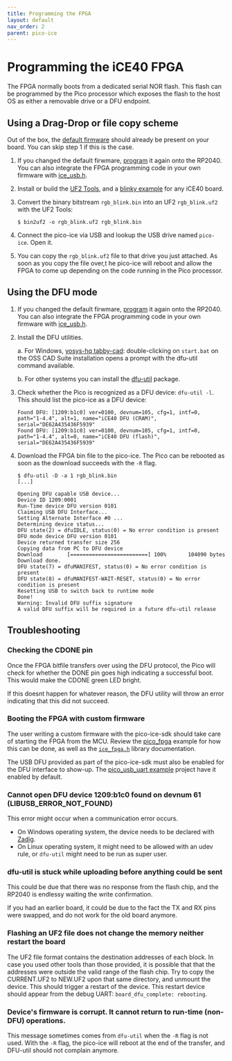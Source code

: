 ```yaml
---
title: Programming the FPGA
layout: default
nav_order: 2
parent: pico-ice
---
```


# Programming the iCE40 FPGA

The FPGA normally boots from a dedicated serial NOR flash.
This flash can be programmed by the Pico processor which exposes the flash to the host OS as either a removable drive or a DFU endpoint.

## Using a Drag-Drop or file copy scheme

Out of the box, the [default firmware](https://github.com/tinyvision-ai-inc/pico-ice/releases/) should already be present on your board.
You can skip step 1 if this is the case.

1.  If you changed the default firwmare, [program](programming_the_mcu.html) it again onto the RP2040.
    You can also integrate the FPGA programming code in your own firmware with [ice_usb.h](/ice_usb.html).

2.  Install or build the [UF2 Tools](uf2_tools.html),
    and a [blinky example](https://github.com/tinyvision-ai-inc/UPduino-v3.0/blob/master/RTL/blink_led/rgb_blink.bin) for any iCE40 board.

3.  Convert the binary bitstream `rgb_blink.bin` into an UF2 `rgb_blink.uf2` with the UF2 Tools:

     ```shell
     $ bin2uf2 -o rgb_blink.uf2 rgb_blink.bin
     ```

4.  Connect the pico-ice via USB and lookup the USB drive named `pico-ice`. Open it.

5.  You can copy the `rgb_blink.uf2` file to that drive you just attached.
    As soon as you copy the file over,t he pico-ice will reboot and allow the FPGA to come up depending on the code running in the Pico processor.

## Using the DFU mode

1.  If you changed the default firwmare, [program](programming_the_mcu.html) it again onto the RP2040.
    You can also integrate the FPGA programming code in your own firmware with [ice_usb.h](/ice_usb.html).

2.  Install the DFU utilities.

    a.  For Windows, [yosys-hq tabby-cad](https://www.yosyshq.com/tabby-cad-datasheet):
        double-clicking on `start.bat` on the OSS CAD Suite installation opens a prompt with the dfu-util command available.

    b.  For other systems you can install the [dfu-util](https://repology.org/project/dfu-util/versions) package.

3.  Check whether the Pico is recognized as a DFU device: `dfu-util -l`.
    This should list the pico-ice as a DFU device:

    ```
    Found DFU: [1209:b1c0] ver=0100, devnum=105, cfg=1, intf=0, path="1-4.4", alt=1, name="iCE40 DFU (CRAM)", serial="DE62A435436F5939"
    Found DFU: [1209:b1c0] ver=0100, devnum=105, cfg=1, intf=0, path="1-4.4", alt=0, name="iCE40 DFU (flash)", serial="DE62A435436F5939"
    ```

4.  Download the FPGA bin file to the pico-ice.
    The Pico can be rebooted as soon as the download succeeds with the `-R` flag.

    ```
    $ dfu-util -D -a 1 rgb_blink.bin
    [...]

    Opening DFU capable USB device...
    Device ID 1209:0001
    Run-Time device DFU version 0101
    Claiming USB DFU Interface...
    Setting Alternate Interface #0 ...
    Determining device status...
    DFU state(2) = dfuIDLE, status(0) = No error condition is present
    DFU mode device DFU version 0101
    Device returned transfer size 256
    Copying data from PC to DFU device
    Download        [=========================] 100%       104090 bytes
    Download done.
    DFU state(7) = dfuMANIFEST, status(0) = No error condition is present
    DFU state(8) = dfuMANIFEST-WAIT-RESET, status(0) = No error condition is present
    Resetting USB to switch back to runtime mode
    Done!
    Warning: Invalid DFU suffix signature
    A valid DFU suffix will be required in a future dfu-util release
    ```

## Troubleshooting

### Checking the CDONE pin

Once the FPGA bitfile transfers over using the DFU protocol,
the Pico will check for whether the DONE pin goes high indicating a successful boot.
This would make the CDONE green LED bright.

If this doesnt happen for whatever reason,
the DFU utility will throw an error indicating that this did not succeed.

### Booting the FPGA with custom firmware

The user writing a custom firmware with the pico-ice-sdk should take care of starting the FPGA from the MCU.
Review the [pico_fpga](https://github.com/tinyvision-ai-inc/pico-ice-sdk/tree/main/examples/pico_fpga) example
for how this can be done, as well as the [`ice_fpga.h`](ice_fpga.html) library documentation.

The USB DFU provided as part of the pico-ice-sdk must also be enabled for the DFU interface to show-up.
The [pico_usb_uart example](https://github.com/tinyvision-ai-inc/pico-ice-sdk/tree/main/examples/pico_usb_uart) project have it enabled by default.

### Cannot open DFU device 1209:b1c0 found on devnum 61 (LIBUSB_ERROR_NOT_FOUND)

This error might occur when a communication error occurs.

- On Windows operating system, the device needs to be declared with [Zadig](https://zadig.akeo.ie/).
- On Linux operating system, it might need to be allowed with an udev rule,
  or `dfu-util` might need to be run as super user.

### dfu-util is stuck while uploading before anything could be sent

This could be due that there was no response from the flash chip, and the RP2040 is endlessy waiting the write confirmation.

If you had an earlier board, it could be due to the fact the TX and RX pins were swapped, and do not work for the old board anymore.

### Flashing an UF2 file does not change the memory neither restart the board

The UF2 file format contains the destination addresses of each block.
In case you used other tools than those provided,
it is possible that that the addresses were outside the valid range of the flash chip.
Try to copy the CURRENT.UF2 to NEW.UF2 upon that same directory, and unmount the device.
This should trigger a restart of the device.
This restart device should appear from the debug UART: `board_dfu_complete: rebooting`.

### Device's firmware is corrupt. It cannot return to run-time (non-DFU) operations.

This message sometimes comes from `dfu-util` when the `-R` flag is not used.
With the `-R` flag, the pico-ice will reboot at the end of the transfer,
and DFU-util should not complain anymore.
